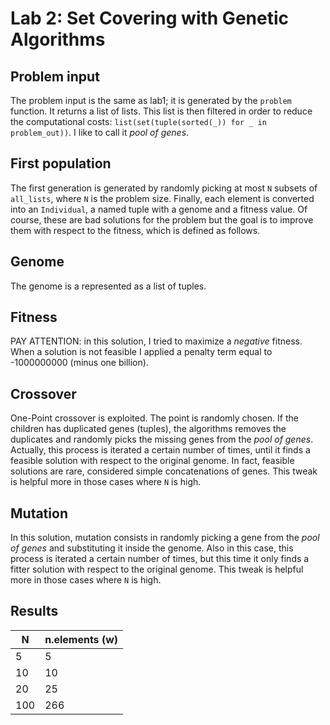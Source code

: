 # Lab 2: Set Covering with Genetic Algorithms

## Problem input
The problem input is the same as lab1; it is generated by the `problem` function.
It returns a list of lists. This list is then filtered in order to reduce the computational costs: `list(set(tuple(sorted(_)) for _ in problem_out))`.
I like to call it _pool of genes_.
## First population
The first generation is generated by randomly picking at most `N` subsets of `all_lists`, where `N` is the problem size.
Finally, each element is converted into an `Individual`, a named tuple with a genome and a fitness value.
Of course, these are bad solutions for the problem but the goal is to improve them with respect to the fitness, which is defined as follows.
## Genome
The genome is a represented as a list of tuples. 
## Fitness
PAY ATTENTION: in this solution, I tried to maximize a _negative_ fitness.
When a solution is not feasible I applied a penalty term equal to -1000000000 (minus one billion).
## Crossover
One-Point crossover is exploited. The point is randomly chosen. If the children has duplicated genes (tuples), the algorithms removes the duplicates and randomly picks the missing genes from the _pool of genes_. 
Actually, this process is iterated a certain number of times, until it finds a feasible solution with respect to the original genome. In fact, feasible solutions are rare, considered simple concatenations of genes. This tweak is helpful more in those cases where `N` is high.
## Mutation
In this solution, mutation consists in randomly picking a gene from the _pool of genes_ and substituting it inside the genome.
Also in this case, this process is iterated a certain number of times, but this time it only finds a fitter solution with respect to the original genome. This tweak is helpful more in those cases where `N` is high.
## Results
|**N**| **n.elements (w)** |
|-----|--------------------|
| 5   | 5                  |
| 10  | 10                 |
| 20  | 25                 |
| 100 | 266                |

